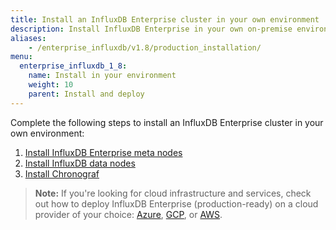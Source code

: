```yaml
---
title: Install an InfluxDB Enterprise cluster in your own environment
description: Install InfluxDB Enterprise in your own on-premise environment.
aliases:
    - /enterprise_influxdb/v1.8/production_installation/
menu:
  enterprise_influxdb_1_8:
    name: Install in your environment
    weight: 10
    parent: Install and deploy
---
```


Complete the following steps to install an InfluxDB Enterprise cluster in your own environment:

1. [Install InfluxDB Enterprise meta nodes](/enterprise_influxdb/v1.8/install-and-deploy/production_installation/meta_node_installation/)
2. [Install InfluxDB data nodes](/enterprise_influxdb/v1.8/install-and-deploy/production_installation/data_node_installation/)
3. [Install Chronograf](/enterprise_influxdb/v1.8/install-and-deploy/production_installation/chrono_install/)

> **Note:** If you're looking for cloud infrastructure and services, check out how to deploy InfluxDB Enterprise (production-ready) on a cloud provider of your choice: [Azure](/enterprise_influxdb/v1.8/install-and-deploy/deploying/azure/), [GCP](/enterprise_influxdb/v1.8/install-and-deploy/deploying/google-cloud-platform/), or [AWS](/enterprise_influxdb/v1.8/install-and-deploy/deploying/aws/).
